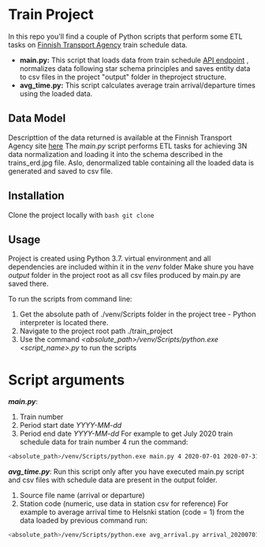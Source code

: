 # Train Project

In this repo you'll find a couple of Python scripts that perform some ETL tasks on [Finnish Transport Agency](https://www.digitraffic.fi/rautatieliikenne/#yhden-junan-tiedot) train schedule data. 
* **main.py:** This script that loads data from train schedule [API endpoint](http://rata.digitraffic.fi/api/v1/trains/) , normalizes data following star schema principles and saves entity data to csv files in the project "output" folder in theproject structure.
* **avg_time.py:** This script calculates average train arrival/departure times using the loaded data.

## Data Model
Descripttion of the data returned is available at the Finnish Transport Agency site [here](https://www.digitraffic.fi/rautatieliikenne/#junat)
The *main.py* script performs ETL tasks for achieving 3N data normalization and loading it into the schema described in the trains_erd.jpg file. Aslo, denormalized table containing all the loaded data is generated and saved to csv file.

## Installation

Clone the project locally with ```bash git clone ``` 


## Usage

Project is created using Python 3.7. virtual environment and all dependencies are included within it in the *venv* folder
Make shure you have *output* folder in the project root as all csv files produced by main.py are saved there.

To run the scripts from command line:
1. Get the absolute path of ./venv/Scripts folder in the project tree - Python interpreter is located there.
2. Navigate to the project root path ./train_project
3. Use the command *<absolute_path>/venv/Scripts/python.exe <script_name>.py <arguments>* to run the scripts
# Script arguments
***main.py***:
1. Train number
2. Period start date *YYYY-MM-dd*
3. Period end date *YYYY-MM-dd*
For example to get July 2020 train schedule data for train number 4  run the command:
```bash
<absolute_path>/venv/Scripts/python.exe main.py 4 2020-07-01 2020-07-31
```
 
***avg_time.py***:
Run this script only after you have executed main.py script and csv files with schedule data are present in the output folder.
1. Source file name (arrival or departure)
2. Station code (numeric, use data in station csv for reference)
For example to average arrival time to Helsnki station (code = 1) from the data loaded by previous command  run:
```bash
<absolute_path>/venv/Scripts/python.exe avg_arrival.py arrival_20200701-20200731.csv 1
```
